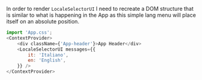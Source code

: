 In order to render `LocaleSelectorUI` I need to recreate a DOM structure
that is similar to what is happening in the App as this simple lang menu
will place itself on an absolute position.

```js
import 'App.css';
<ContextProvider>
    <div className={'App-header'}>App Header</div>
    <LocaleSelectorUI messages={{
        it: 'Italiano',
        en: 'English',
    }} />
</ContextProvider>
```
